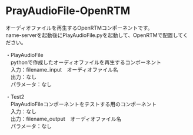 # PrayAudioFile-OpenRTM

オーディオファイルを再生するOpenRTMコンポーネントです。<br>
name-serverを起動後にPlayAudioFile.pyを起動して、OpenRTMで配置してください。

・PlayAudioFile<br>
　pythonで作成したオーディオファイルを再生するコンポーネント<br>
　入力：filename_input　オーディオファイル名<br>
　出力：なし<br>
　パラメータ：なし<br>

・Test2<br>
　PlayAudioFileコンポーネントをテストする用のコンポーネント<br>
　入力：なし<br>
　出力：filename_output　オーディオファイル名<br>
　パラメータ：なし<br>

